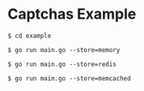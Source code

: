 # Captchas Example

```shell
$ cd example

$ go run main.go --store=memory

$ go run main.go --store=redis

$ go run main.go --store=memcached
```
